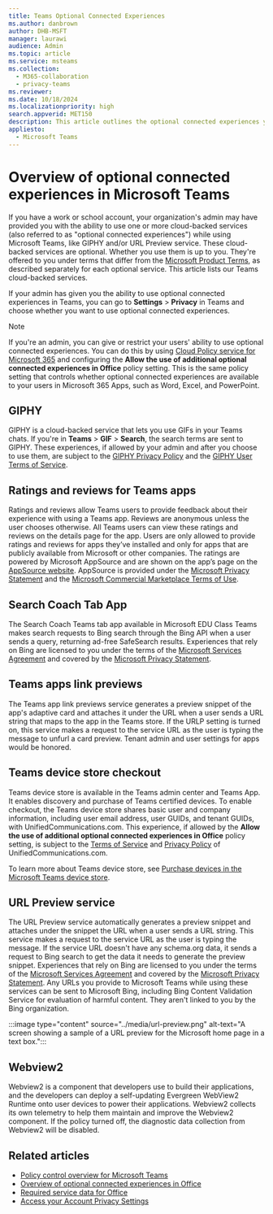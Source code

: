 ```yaml
---
title: Teams Optional Connected Experiences 
ms.author: danbrown
author: DHB-MSFT
manager: laurawi
audience: Admin
ms.topic: article
ms.service: msteams
ms.collection: 
  - M365-collaboration
  - privacy-teams
ms.reviewer: 
ms.date: 10/18/2024
ms.localizationpriority: high
search.appverid: MET150
description: This article outlines the optional connected experiences you see in Microsoft Teams.
appliesto: 
  - Microsoft Teams
---
```


# Overview of optional connected experiences in Microsoft Teams

If you have a work or school account, your organization's admin may have provided you with the ability to use one or more cloud-backed services (also referred to as "optional connected experiences") while using Microsoft Teams, like GIPHY and/or URL Preview service. These cloud-backed services are optional. Whether you use them is up to you. They're offered to you under  terms that differ from the [Microsoft Product Terms](https://www.microsoft.com/licensing/docs/view/Product-Terms), as described separately for each optional service. This article lists our Teams cloud-backed services.

If your admin has given you the ability to use optional connected experiences in Teams, you can go to **Settings** > **Privacy** in Teams and choose whether you want to use optional connected experiences.

> [!NOTE]
> If you're an admin, you can give or restrict your users' ability to use optional connected experiences. You can do this by using [Cloud Policy service for Microsoft 365](/microsoft-365-apps/admin-center/overview-cloud-policy) and configuring the **Allow the use of additional optional connected experiences in Office** policy setting. This is the same policy setting that controls whether optional connected experiences are available to your users in Microsoft 365 Apps, such as Word, Excel, and PowerPoint.

## GIPHY

GIPHY is a cloud-backed service that lets you use GIFs in your Teams chats. If you're in **Teams** > **GIF** > **Search**, the search terms are sent to GIPHY. These experiences, if allowed by your admin and after you choose to use them, are subject to the [GIPHY Privacy Policy](https://support.giphy.com/hc/articles/360032872931-GIPHY-Privacy-Policy) and the [GIPHY User Terms of Service](https://support.giphy.com/hc/articles/360020027752-GIPHY-User-Terms-of-Service).

## Ratings and reviews for Teams apps

Ratings and reviews allow Teams users to provide feedback about their experience with using a Teams app. Reviews are anonymous unless the user chooses otherwise. All Teams users can view these ratings and reviews on the details page for the app. Users are only allowed to provide ratings and reviews for apps they’ve installed and only for apps that are publicly available from Microsoft or other companies. The ratings are powered by Microsoft AppSource and are shown on the app’s page on the [AppSource website](https://appsource.microsoft.com/). AppSource is provided under the [Microsoft Privacy Statement](https://www.microsoft.com/privacy/privacystatement) and the [Microsoft Commercial Marketplace Terms of Use](/legal/marketplace/marketplace-terms).

## Search Coach Tab App

The Search Coach Teams tab app available in Microsoft EDU Class Teams makes search requests to Bing search through the Bing API when a user sends a query, returning ad-free SafeSearch results. Experiences that rely on Bing are licensed to you under the terms of the [Microsoft Services Agreement](https://www.microsoft.com/servicesagreement) and covered by the [Microsoft Privacy Statement](https://www.microsoft.com/privacy/privacystatement).

## Teams apps link previews

The Teams app link previews service generates a preview snippet of the app's adaptive card and attaches it under the URL when a user sends a URL string that maps to the app in the Teams store. If the URLP setting is turned on, this service makes a request to the service URL as the user is typing the message to unfurl a card preview. Tenant admin and user settings for apps would be honored.

## Teams device store checkout  

Teams device store is available in the Teams admin center and Teams App. It enables discovery and purchase of Teams certified devices. To enable checkout, the Teams device store shares basic user and company information, including user email address, user GUIDs, and tenant GUIDs, with UnifiedCommunications.com. This experience, if allowed by the **Allow the use of additional optional connected experiences in Office** policy setting, is subject to the [Terms of Service](https://new.unifiedcommunications.com/about/terms-of-service/) and [Privacy Policy](https://new.unifiedcommunications.com/about/privacy-policy/) of UnifiedCommunications.com.

To learn more about Teams device store, see [Purchase devices in the Microsoft Teams device store](../devices/device-store.md).

## URL Preview service

The URL Preview service automatically generates a preview snippet and attaches under the snippet the URL when a user sends a URL string. This service makes a request to the service URL as the user is typing the message. If the service URL doesn't have any schema.org data, it sends a request to Bing search to get the data it needs to generate the preview snippet. Experiences that rely on Bing are licensed to you under the terms of the [Microsoft Services Agreement](https://www.microsoft.com/servicesagreement) and covered by the [Microsoft Privacy Statement](https://www.microsoft.com/privacy/privacystatement). Any URLs you provide to Microsoft Teams while using these services can be sent to Microsoft Bing, including Bing Content Validation Service for evaluation of harmful content. They aren't linked to you by the Bing organization.

:::image type="content" source="../media/url-preview.png" alt-text="A screen showing a sample of a URL preview for the Microsoft home page in a text box.":::

## Webview2

Webview2 is a component that developers use to build their applications, and the developers can deploy a self-updating Evergreen WebView2 Runtime onto user devices to power their applications. Webview2 collects its own telemetry to help them maintain and improve the Webview2 component. If the policy turned off, the diagnostic data collection from Webview2 will be disabled.

## Related articles

- [Policy control overview for Microsoft Teams](policy-control-overview.md)
- [Overview of optional connected experiences in Office](/microsoft-365-apps/privacy/optional-connected-experiences)
- [Required service data for Office](/microsoft-365-apps/privacy/required-service-data)
- [Access your Account Privacy Settings](https://support.microsoft.com/office/3e7bc183-bf52-4fd0-8e6b-78978f7f121b)

